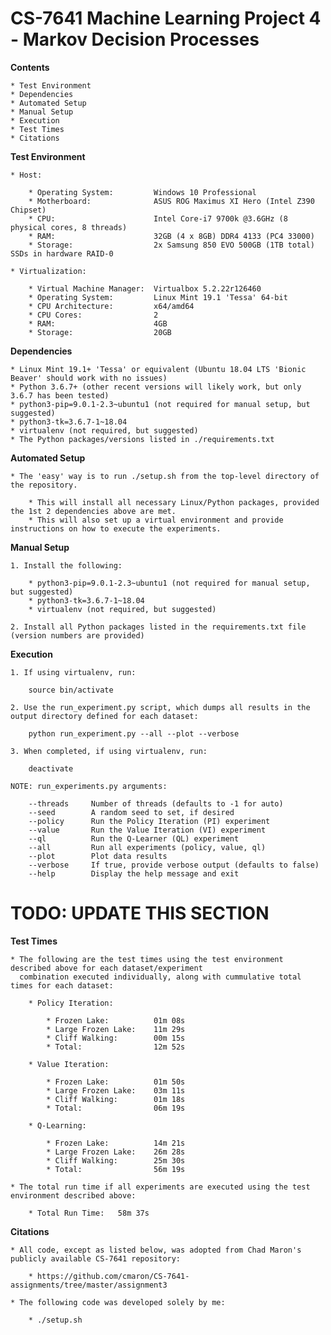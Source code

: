 # CS-7641 Machine Learning Project 4 - Markov Decision Processes


**Contents**

    * Test Environment
    * Dependencies
    * Automated Setup
    * Manual Setup
    * Execution
    * Test Times
    * Citations


**Test Environment**

    * Host:

        * Operating System:         Windows 10 Professional
        * Motherboard:              ASUS ROG Maximus XI Hero (Intel Z390 Chipset)
        * CPU:                      Intel Core-i7 9700k @3.6GHz (8 physical cores, 8 threads)
        * RAM:                      32GB (4 x 8GB) DDR4 4133 (PC4 33000)
        * Storage:                  2x Samsung 850 EVO 500GB (1TB total) SSDs in hardware RAID-0

    * Virtualization:

        * Virtual Machine Manager:  Virtualbox 5.2.22r126460
        * Operating System:         Linux Mint 19.1 'Tessa' 64-bit
        * CPU Architecture:         x64/amd64
        * CPU Cores:                2
        * RAM:                      4GB
        * Storage:                  20GB


**Dependencies**

    * Linux Mint 19.1+ 'Tessa' or equivalent (Ubuntu 18.04 LTS 'Bionic Beaver' should work with no issues)
    * Python 3.6.7+ (other recent versions will likely work, but only 3.6.7 has been tested)
    * python3-pip=9.0.1-2.3~ubuntu1 (not required for manual setup, but suggested)
    * python3-tk=3.6.7-1~18.04
    * virtualenv (not required, but suggested)
    * The Python packages/versions listed in ./requirements.txt


**Automated Setup**

    * The 'easy' way is to run ./setup.sh from the top-level directory of the repository.

        * This will install all necessary Linux/Python packages, provided the 1st 2 dependencies above are met.
        * This will also set up a virtual environment and provide instructions on how to execute the experiments.


**Manual Setup**

    1. Install the following:

        * python3-pip=9.0.1-2.3~ubuntu1 (not required for manual setup, but suggested)
        * python3-tk=3.6.7-1~18.04
        * virtualenv (not required, but suggested)

    2. Install all Python packages listed in the requirements.txt file (version numbers are provided)


**Execution**

    1. If using virtualenv, run:

        source bin/activate

    2. Use the run_experiment.py script, which dumps all results in the output directory defined for each dataset:

        python run_experiment.py --all --plot --verbose

    3. When completed, if using virtualenv, run:

        deactivate

    NOTE: run_experiments.py arguments:

        --threads     Number of threads (defaults to -1 for auto)
        --seed        A random seed to set, if desired
        --policy      Run the Policy Iteration (PI) experiment
        --value       Run the Value Iteration (VI) experiment
        --ql          Run the Q-Learner (QL) experiment
        --all         Run all experiments (policy, value, ql)
        --plot        Plot data results
        --verbose     If true, provide verbose output (defaults to false)
        --help        Display the help message and exit


# TODO: UPDATE THIS SECTION
**Test Times**

    * The following are the test times using the test environment described above for each dataset/experiment
      combination executed individually, along with cummulative total times for each dataset:

        * Policy Iteration:

            * Frozen Lake:          01m 08s
            * Large Frozen Lake:    11m 29s
            * Cliff Walking:        00m 15s
            * Total:                12m 52s

        * Value Iteration:

            * Frozen Lake:          01m 50s
            * Large Frozen Lake:    03m 11s
            * Cliff Walking:        01m 18s
            * Total:                06m 19s

        * Q-Learning:

            * Frozen Lake:          14m 21s
            * Large Frozen Lake:    26m 28s
            * Cliff Walking:        25m 30s
            * Total:                56m 19s

    * The total run time if all experiments are executed using the test environment described above:

        * Total Run Time:   58m 37s


**Citations**

    * All code, except as listed below, was adopted from Chad Maron's publicly available CS-7641 repository:

        * https://github.com/cmaron/CS-7641-assignments/tree/master/assignment3

    * The following code was developed solely by me:

        * ./setup.sh

